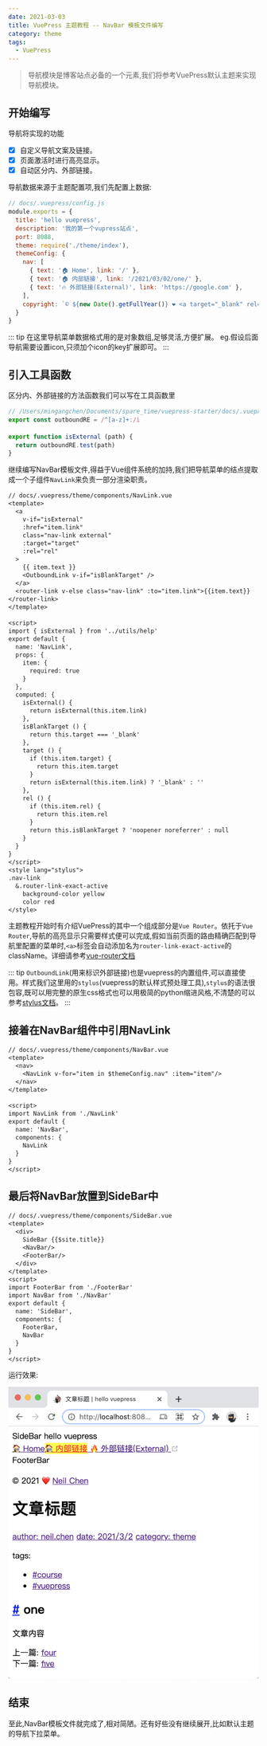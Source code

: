 ```yaml
---
date: 2021-03-03
title: VuePress 主题教程 -- NavBar 模板文件编写
category: theme
tags:
  - VuePress
---
```


> 导航模块是博客站点必备的一个元素,我们将参考VuePress默认主题来实现导航模块。

<!-- more -->

## 开始编写

导航将实现的功能

- [x] 自定义导航文案及链接。
- [x] 页面激活时进行高亮显示。
- [x] 自动区分内、外部链接。

导航数据来源于主题配置项,我们先配置上数据:

``` js {8-12}
// docs/.vuepress/config.js
module.exports = {
  title: 'hello vuepress',
  description: '我的第一个vupress站点',
  port: 8088,
  theme: require('./theme/index'),
  themeConfig: {
    nav: [
      { text: '🏠 Home', link: '/' },
      { text: '🏠 内部链接', link: '/2021/03/02/one/' },
      { text: '🔥 外部链接(External)', link: 'https://google.com' },
    ],
    copyright: `© ${new Date().getFullYear()} ❤️ <a target="_blank" rel="external nofollow noopener" href="https://17ria.com/">Neil Chen</a>`
  }
}
```

::: tip
在这里导航菜单数据格式用的是对象数组,足够灵活,方便扩展。 eg.假设后面导航需要设置icon,只须加个icon的key扩展即可。
:::

## 引入工具函数

区分内、外部链接的方法函数我们可以写在工具函数里

``` js
// /Users/mingangchen/Documents/spare_time/vuepress-starter/docs/.vuepress/theme/utils/help.js (git)
export const outboundRE = /^[a-z]+:/i

export function isExternal (path) {
  return outboundRE.test(path)
}
```

继续编写NavBar模板文件,得益于Vue组件系统的加持,我们把导航菜单的结点提取成一个子组件`NavLink`来负责一部分渲染职责。

``` vue
// docs/.vuepress/theme/components/NavLink.vue
<template>
  <a
    v-if="isExternal"
    :href="item.link"
    class="nav-link external"
    :target="target"
    :rel="rel"
  >
    {{ item.text }}
    <OutboundLink v-if="isBlankTarget" />
  </a>
  <router-link v-else class="nav-link" :to="item.link">{{item.text}}</router-link>
</template>

<script>
import { isExternal } from '../utils/help'
export default {
  name: 'NavLink',
  props: {
    item: {
      required: true
    }
  },
  computed: {
    isExternal() {
      return isExternal(this.item.link)
    },
    isBlankTarget () {
      return this.target === '_blank'
    },
    target () {
      if (this.item.target) {
        return this.item.target
      }
      return isExternal(this.item.link) ? '_blank' : ''
    },
    rel () {
      if (this.item.rel) {
        return this.item.rel
      }
      return this.isBlankTarget ? 'noopener noreferrer' : null
    }
  }
}
</script>
<style lang="stylus">
.nav-link
  &.router-link-exact-active
    background-color yellow
    color red
</style>
```

主题教程开始时有介绍VuePress的其中一个组成部分是`Vue Router`。依托于`Vue Router`,导航的高亮显示只需要样式便可以完成,假如当前页面的路由精确匹配到导航里配置的菜单时,`<a>`标签会自动添加名为`router-link-exact-active`的className。详细请参考[vue-router文档](https://router.vuejs.org/zh/api/#exact-active-class)

::: tip
`OutboundLink`(用来标识外部链接)也是vuepress的内置组件,可以直接使用。样式我们这里用的`stylus`(vuepress的默认样式预处理工具),`stylus`的语法很包容,既可以用完整的原生css格式也可以用极简的python缩进风格,不清楚的可以参考[stylus文档](https://stylus-lang.com/)。
:::

## 接着在NavBar组件中引用NavLink

``` vue
// docs/.vuepress/theme/components/NavBar.vue
<template>
  <nav>
    <NavLink v-for="item in $themeConfig.nav" :item="item"/>
  </nav>
</template>

<script>
import NavLink from './NavLink'
export default {
  name: 'NavBar',
  components: {
    NavLink
  }
}
</script>
```

## 最后将NavBar放置到SideBar中

``` vue {5,11,16}
// docs/.vuepress/theme/components/SideBar.vue
<template>
  <div>
    SideBar {{$site.title}}
    <NavBar/>
    <FooterBar/>
  </div>
</template>
<script>
import FooterBar from './FooterBar'
import NavBar from './NavBar'
export default {
  name: 'SideBar',
  components: {
    FooterBar,
    NavBar
  }
}
</script>
```

运行效果:

![分页截图](/images/learning/navbar.png)

## 结束

至此,NavBar模板文件就完成了,相对简陋。还有好些没有继续展开,比如默认主题的导航下拉菜单。
